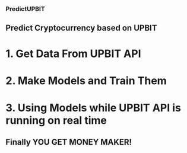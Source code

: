 ### PredictUPBIT
## Predict Cryptocurrency based on UPBIT

# 1. Get Data From UPBIT API
# 2. Make Models and Train Them
# 3. Using Models while UPBIT API is running on real time

## Finally YOU GET MONEY MAKER!
